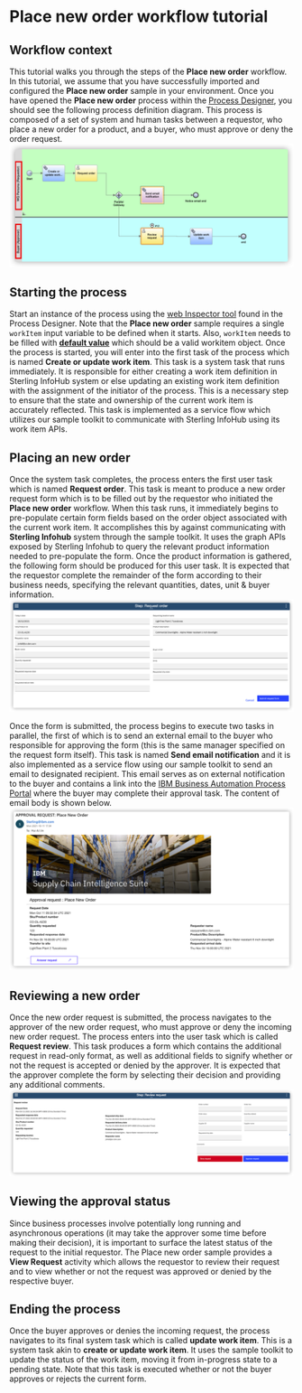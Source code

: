 # Place new order workflow tutorial

## Workflow context
This tutorial walks you through the steps of the **Place new order** workflow. In this tutorial, we assume that you have successfully imported and configured the **Place new order** sample in your environment. Once you have opened the **Place new order** process within the [Process Designer](https://www.ibm.com/docs/en/baw/20.x?topic=applications-process-designer), you should see the following process definition diagram. This process is composed of a set of system and human tasks between a requestor, who place a new order for a product, and a buyer, who must approve or deny the order request. ![overview picture](src/images/overview.png)

## Starting the process
Start an instance of the process using the [web Inspector tool](https://www.ibm.com/docs/en/baw/20.x?topic=applications-running-debugging-processes-in-web-inspector) found in the Process Designer. Note that the **Place new order** sample requires a single `workItem` input variable to be defined when it starts. Also, `workItem` needs to be filled with [**default value**](https://www.ibm.com/docs/en/baw/20.x?topic=variables-declaring) which should be a valid workitem object. Once the process is started, you will enter into the first task of the process which is named **Create or update work item**. This task is a system task that runs immediately. It is responsible for either creating a work item definition in Sterling InfoHub system or else updating an existing work item definition with the assignment of the initiator of the process. This is a necessary step to ensure that the state and ownership of the current work item is accurately reflected. This task is implemented as a service flow which utilizes our sample toolkit to communicate with Sterling InfoHub using its work item APIs.


## Placing an new order
Once the system task completes, the process enters the first user task which is named **Request order**. This task is meant to produce a new order request form which is to be filled out by the requestor who initiated the **Place new order** workflow. When this task runs, it immediately begins to pre-populate certain form fields based on the order object associated with the current work item. It accomplishes this by against communicating with **Sterling Infohub** system through the sample toolkit. It uses the graph APIs exposed by Sterling Infohub to query the relevant product information needed to pre-populate the form. Once the product information is gathered, the following form should be produced for this user task. It is expected that the requestor complete the remainder of the form according to their business needs, specifying the relevant quantities, dates, unit & buyer information. ![request review picture](src/images/submitRequest.png)

Once the form is submitted, the process begins to execute two tasks in parallel, the first of which is to send an external email to the buyer who responsible for approving the form (this is the same manager specified on the request form itself). This task is named  **Send email notification** and it is also implemented as a service flow using our sample toolkit to send an email to designated recipient. This email serves as on external notification to the buyer and contains a link into the [IBM Business Automation Process Portal](https://www.ibm.com/docs/en/baw/20.x?topic=overview-process-portal) where the buyer may complete their approval task. The content of email body is shown below.![request review picture](src/images/email.png)

## Reviewing a new order

Once the new order request is submitted, the process navigates to the approver of the new order request, who must approve or deny the incoming new order request. The process enters into the user task which is called **Request review**. This task produces a form which contains the additional request in read-only format, as well as additional fields to signify whether or not the request is accepted or denied  by the approver. It is expected that the approver complete the form by selecting their decision and providing any additional comments.![request review picture](src/images/reviewRequest.png)


## Viewing the approval status

Since business processes involve potentially long running and asynchronous operations (it may take the approver some time before making their decision), it is important to surface the latest status of the request to the initial requestor. The Place new order sample provides a **View Request** activity which allows the requestor to review their request and to view whether or not the request was approved or denied by the respective buyer. 


## Ending the process

Once the buyer approves or denies the incoming request, the process navigates to its final system task which is called **update work item**. This is a system task akin to **create or update work item**. It uses the sample toolkit to update the status of the work item, moving it from in-progress state to a pending state. Note that this task is executed whether or not the buyer approves or rejects the current form. 